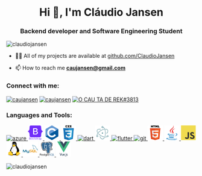 <h1 align="center">Hi 👋, I'm Cláudio Jansen</h1>
<h3 align="center">Backend developer and Software Engineering Student</h3>

<p align="left">
  <img src="https://komarev.com/ghpvc/?username=claudiojansen&label=Profile%20views&color=0e75b6&style=flat" alt="claudiojansen" />
</p>

- 👨‍💻 All of my projects are available at [github.com/ClaudioJansen](https://github.com/ClaudioJansen)

- 📫 How to reach me [**caujansen@gmail.com**](https://www.linkedin.com/in/cl%C3%A1udio-jansen-5291b21b6/)

<h3 align="left">Connect with me:</h3>
<p align="left">
<a href="https://fb.com/caujansen" target="blank"><img align="center" src="https://cdn.jsdelivr.net/npm/simple-icons@3.0.1/icons/facebook.svg" alt="caujansen" height="30" width="40" /></a>
<a href="https://instagram.com/caujansen" target="blank"><img align="center" src="https://cdn.jsdelivr.net/npm/simple-icons@3.0.1/icons/instagram.svg" alt="caujansen" height="30" width="40" /></a>
<a href="https://discord.gg/O CAU TA DE REK#3813" target="blank"><img align="center" src="https://cdn.jsdelivr.net/npm/simple-icons@3.0.1/icons/discord.svg" alt="O CAU TA DE REK#3813" height="30" width="40" /></a>
</p>

<h3 align="left">Languages and Tools:</h3>
<p align="left"> <a href="https://azure.microsoft.com/en-in/" target="_blank"> <img src="https://www.vectorlogo.zone/logos/microsoft_azure/microsoft_azure-icon.svg" alt="azure" width="40" height="40"/> </a> <a href="https://getbootstrap.com" target="_blank"> <img src="https://raw.githubusercontent.com/devicons/devicon/master/icons/bootstrap/bootstrap-plain-wordmark.svg" alt="bootstrap" width="40" height="40"/> </a> <a href="https://www.cprogramming.com/" target="_blank"> <img src="https://raw.githubusercontent.com/devicons/devicon/master/icons/c/c-original.svg" alt="c" width="40" height="40"/> </a> <a href="https://www.w3schools.com/css/" target="_blank"> <img src="https://raw.githubusercontent.com/devicons/devicon/master/icons/css3/css3-original-wordmark.svg" alt="css3" width="40" height="40"/> </a> <a href="https://dart.dev" target="_blank"> <img src="https://www.vectorlogo.zone/logos/dartlang/dartlang-icon.svg" alt="dart" width="40" height="40"/> </a> <a href="https://www.electronjs.org" target="_blank"> <img src="https://raw.githubusercontent.com/devicons/devicon/master/icons/electron/electron-original.svg" alt="electron" width="40" height="40"/> </a> <a href="https://flutter.dev" target="_blank"> <img src="https://www.vectorlogo.zone/logos/flutterio/flutterio-icon.svg" alt="flutter" width="40" height="40"/> </a> <a href="https://git-scm.com/" target="_blank"> <img src="https://www.vectorlogo.zone/logos/git-scm/git-scm-icon.svg" alt="git" width="40" height="40"/> </a> <a href="https://www.w3.org/html/" target="_blank"> <img src="https://raw.githubusercontent.com/devicons/devicon/master/icons/html5/html5-original-wordmark.svg" alt="html5" width="40" height="40"/> </a> <a href="https://www.java.com" target="_blank"> <img src="https://raw.githubusercontent.com/devicons/devicon/master/icons/java/java-original.svg" alt="java" width="40" height="40"/> </a> <a href="https://developer.mozilla.org/en-US/docs/Web/JavaScript" target="_blank"> <img src="https://raw.githubusercontent.com/devicons/devicon/master/icons/javascript/javascript-original.svg" alt="javascript" width="40" height="40"/> </a> <a href="https://www.linux.org/" target="_blank"> <img src="https://raw.githubusercontent.com/devicons/devicon/master/icons/linux/linux-original.svg" alt="linux" width="40" height="40"/> </a> <a href="https://www.mysql.com/" target="_blank"> <img src="https://raw.githubusercontent.com/devicons/devicon/master/icons/mysql/mysql-original-wordmark.svg" alt="mysql" width="40" height="40"/> </a> <a href="https://www.postgresql.org" target="_blank"> <img src="https://raw.githubusercontent.com/devicons/devicon/master/icons/postgresql/postgresql-original-wordmark.svg" alt="postgresql" width="40" height="40"/> </a> <a href="https://vuejs.org/" target="_blank"> <img src="https://raw.githubusercontent.com/devicons/devicon/master/icons/vuejs/vuejs-original-wordmark.svg" alt="vuejs" width="40" height="40"/> </a> </p>

<p><img align="center" src="https://github-readme-stats.vercel.app/api/top-langs?username=claudiojansen&show_icons=true&locale=en&layout=compact" alt="claudiojansen" /></p>
